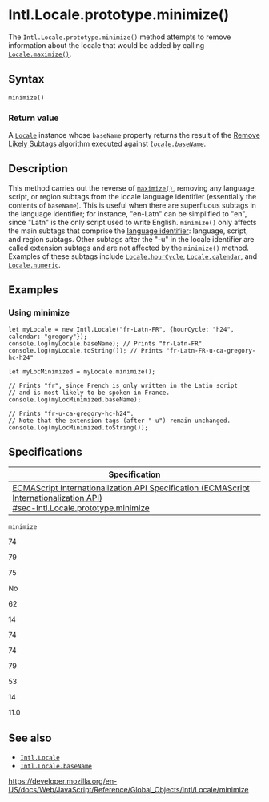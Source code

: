 # Intl.Locale.prototype.minimize()

The `Intl.Locale.prototype.minimize()` method attempts to remove information about the locale that would be added by calling [`Locale.maximize()`](maximize).

## Syntax

    minimize()

### Return value

A [`Locale`](../locale) instance whose `baseName` property returns the result of the [Remove Likely Subtags](https://www.unicode.org/reports/tr35/#Likely_Subtags) algorithm executed against _[`locale.baseName`](basename)_.

## Description

This method carries out the reverse of [`maximize()`](maximize), removing any language, script, or region subtags from the locale language identifier (essentially the contents of `baseName`). This is useful when there are superfluous subtags in the language identifier; for instance, "en-Latn" can be simplified to "en", since "Latn" is the only script used to write English. `minimize()` only affects the main subtags that comprise the [language identifier](https://www.unicode.org/reports/tr35/#Language_Locale_Field_Definitions): language, script, and region subtags. Other subtags after the "-u" in the locale identifier are called extension subtags and are not affected by the `minimize()` method. Examples of these subtags include [`Locale.hourCycle`](hourcycle), [`Locale.calendar`](calendar), and [`Locale.numeric`](numeric).

## Examples

### Using minimize

    let myLocale = new Intl.Locale("fr-Latn-FR", {hourCycle: "h24", calendar: "gregory"});
    console.log(myLocale.baseName); // Prints "fr-Latn-FR"
    console.log(myLocale.toString()); // Prints "fr-Latn-FR-u-ca-gregory-hc-h24"

    let myLocMinimized = myLocale.minimize();

    // Prints "fr", since French is only written in the Latin script
    // and is most likely to be spoken in France.
    console.log(myLocMinimized.baseName);

    // Prints "fr-u-ca-gregory-hc-h24".
    // Note that the extension tags (after "-u") remain unchanged.
    console.log(myLocMinimized.toString());

## Specifications

<table><thead><tr class="header"><th>Specification</th></tr></thead><tbody><tr class="odd"><td><a href="https://tc39.es/ecma402/#sec-Intl.Locale.prototype.minimize">ECMAScript Internationalization API Specification (ECMAScript Internationalization API)<br />
<span class="small">#sec-Intl.Locale.prototype.minimize</span></a></td></tr></tbody></table>

`minimize`

74

79

75

No

62

14

74

74

79

53

14

11.0

## See also

-   [`Intl.Locale`](../locale)
-   [`Intl.Locale.baseName`](basename)

<a href="https://developer.mozilla.org/en-US/docs/Web/JavaScript/Reference/Global_Objects/Intl/Locale/minimize" class="_attribution-link">https://developer.mozilla.org/en-US/docs/Web/JavaScript/Reference/Global_Objects/Intl/Locale/minimize</a>
